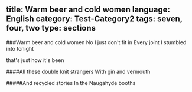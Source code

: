 title: Warm beer and cold women
language: English
category: Test-Category2
tags: seven, four, two
type: sections
-------
###Warm beer and cold women
No I just don't fit in
Every joint I stumbled into tonight

that's just how it's been

####All these double knit strangers
With gin and vermouth

#####And recycled stories
In the Naugahyde booths
